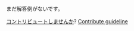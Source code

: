 
まだ解答例がないです。

[コントリビュートしませんか](https://github.com/BFEdev/BFE.dev-solutions/blob/main/problem/implement-debounce-with-leading-and-trailing-option_ja.md)?  [Contribute guideline](https://github.com/BFEdev/BFE.dev-solutions#how-to-contribute)
